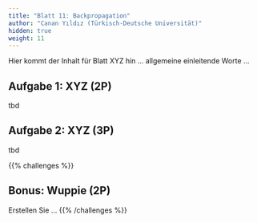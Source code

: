 ```yaml
---
title: "Blatt 11: Backpropagation"
author: "Canan Yıldız (Türkisch-Deutsche Universität)"
hidden: true
weight: 11
---
```



Hier kommt der Inhalt für Blatt XYZ hin ... allgemeine einleitende Worte ...

## Aufgabe 1: XYZ (2P)

tbd

## Aufgabe 2: XYZ (3P)

tbd



{{% challenges %}}
## Bonus: Wuppie (2P)
Erstellen Sie ...
{{% /challenges %}}
